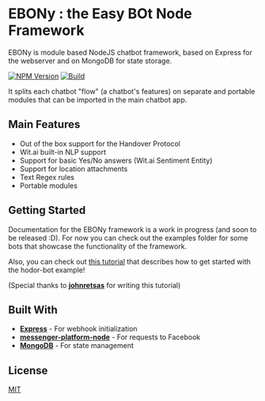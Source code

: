 # EBONy : the Easy BOt Node Framework

EBONy is module based NodeJS chatbot framework, based on Express for the webserver and on MongoDB for state storage.

[![NPM Version][npm-image]][npm-url] [![Build][travis-image]][travis-url]

It splits each chatbot "flow" (a chatbot's features) on separate and portable modules that can be imported in the main chatbot app.

## Main Features

* Out of the box support for the Handover Protocol
* Wit.ai built-in NLP support
* Support for basic Yes/No answers (Wit.ai Sentiment Entity)
* Support for location attachments
* Text Regex rules
* Portable modules

## Getting Started

Documentation for the EBONy framework is a work in progress (and soon to be released :D). For now you can check out the examples folder for some bots that showcase the functionality of the framework.

Also, you can check out [this tutorial](./docs/tutorials/hodor-bot.md) that describes how to get started with the hodor-bot example!

(Special thanks to [**johnretsas**](https://github.com/johnretsas) for writing this tutorial)

## Built With

* [**Express**](https://github.com/expressjs/express) - For webhook initialization
* [**messenger-platform-node**](https://github.com/chrispanag/messenger-platform-node) - For requests to Facebook
* [**MongoDB**](https://github.com/mongodb/node-mongodb-native) - For state management

## License

[MIT](LICENSE)

[travis-image]:https://travis-ci.org/chrispanag/ebony.svg?branch=master
[travis-url]: https://travis-ci.org/chrispanag/ebony
[npm-image]: https://img.shields.io/npm/v/ebony-framework.svg
[npm-url]: https://www.npmjs.com/package/ebony-framework